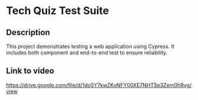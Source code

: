 # Tech Quiz Test Suite

## Description
This project demonstrates testing a web application using Cypress. It includes both component and end-to-end test to ensure reliability.

## Link to video
https://drive.google.com/file/d/1do5Y7kwZKvNFY00XE7NHTSe3Zem0hRvg/view